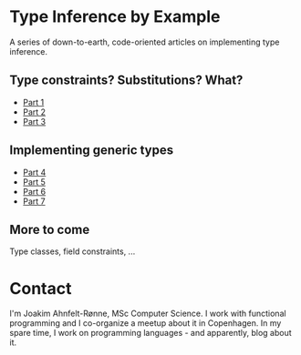 # Type Inference by Example
A series of down-to-earth, code-oriented articles on implementing type inference.

## Type constraints? Substitutions? What?
* [Part 1](part1/article.md)
* [Part 2](part2/article.md)
* [Part 3](part3/article.md)

## Implementing generic types
* [Part 4](part4/article.md)
* [Part 5](part5/article.md)
* [Part 6](part6/article.md)
* [Part 7](part7/article.md)

## More to come
Type classes, field constraints, ... 

# Contact

I'm Joakim Ahnfelt-Rønne, MSc Computer Science. I work with functional programming and I co-organize a meetup about it in Copenhagen. In my spare time, I work on programming languages - and apparently, blog about it.
